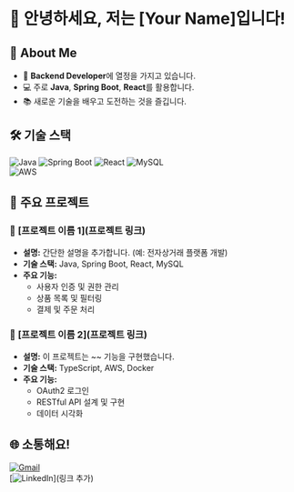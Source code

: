 # 👋 안녕하세요, 저는 [Your Name]입니다!

## 🚀 About Me
- 🌱 **Backend Developer**에 열정을 가지고 있습니다.
- 💻 주로 **Java**, **Spring Boot**, **React**를 활용합니다.
- 📚 새로운 기술을 배우고 도전하는 것을 즐깁니다.  

## 🛠 기술 스택
![Java](https://img.shields.io/badge/Java-007396?style=flat-square&logo=java&logoColor=white)
![Spring Boot](https://img.shields.io/badge/Spring_Boot-6DB33F?style=flat-square&logo=spring-boot&logoColor=white)
![React](https://img.shields.io/badge/React-61DAFB?style=flat-square&logo=react&logoColor=black)
![MySQL](https://img.shields.io/badge/MySQL-00000F?style=flat-square&logo=mysql&logoColor=white)  
![AWS](https://img.shields.io/badge/AWS-232F3E?style=flat-square&logo=amazon-aws&logoColor=white)

## 📂 주요 프로젝트
### 🛒 **[프로젝트 이름 1](프로젝트 링크)**
- **설명:** 간단한 설명을 추가합니다. (예: 전자상거래 플랫폼 개발)
- **기술 스택:** Java, Spring Boot, React, MySQL
- **주요 기능:**  
  - 사용자 인증 및 권한 관리  
  - 상품 목록 및 필터링  
  - 결제 및 주문 처리  

### 📌 **[프로젝트 이름 2](프로젝트 링크)**
- **설명:** 이 프로젝트는 ~~ 기능을 구현했습니다.  
- **기술 스택:** TypeScript, AWS, Docker  
- **주요 기능:**  
  - OAuth2 로그인  
  - RESTful API 설계 및 구현  
  - 데이터 시각화  

## 🌐 소통해요!
[![Gmail](https://img.shields.io/badge/Email-D14836?style=flat-square&logo=gmail&logoColor=white)](mailto:your.email@example.com)  
[![LinkedIn](https://img.shields.io/badge/LinkedIn-0077B5?style=flat-square&logo=linkedin&logoColor=white)](링크 추가)
